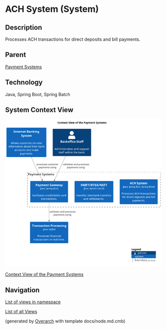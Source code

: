 
# ACH System (System)
## Description
Processes ACH transactions for direct deposits and bill payments.

## Parent
[Payment Systems](../../mybank/payment/context-boundary.md)

## Technology
Java, Spring Boot, Spring Batch

## System Context View
![Context View of the Payment Systems](../../mybank/payment/context-view.png)

[Context View of the Payment Systems](../../mybank/payment/context-view.md)


## Navigation
[List of views in namespace](./views-in-namespace.md)

[List of all Views](../../views.md)


(generated by [Overarch](https://github.com/soulspace-org/overarch) with template docs/node.md.cmb)
